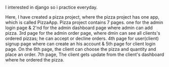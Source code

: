 I interested in django so i practice everyday.

Here, I have created a pizza project, where the pizza project has one app, which is called PizzaApp. 
Pizza project contains 7 pages. one for the admin login page & 2'nd for the admin dashboard page where admin can add pizza.
3rd page for the admin order page, where dmin can see all clients's ordered pizzas; he can accept or decline orders.
4th page for user(client) signup page where can create an his account & 5th page for client login page.
On the 6th page, the client can choose the pizza and quantity and place an order.
7th page, The client gets update from the client's dashboard where he ordered the pizza.
